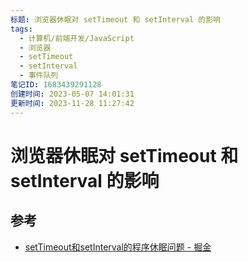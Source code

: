 ```yaml
---
标题: 浏览器休眠对 setTimeout 和 setInterval 的影响
tags:
  - 计算机/前端开发/JavaScript
  - 浏览器
  - setTimeout
  - setInterval
  - 事件队列
笔记ID: 1683439291128
创建时间: 2023-05-07 14:01:31
更新时间: 2023-11-28 11:27:42
---
```


# 浏览器休眠对 setTimeout 和 setInterval 的影响

## 参考

- [setTimeout和setInterval的程序休眠问题 - 掘金](https://juejin.cn/post/6844903667456278541)
